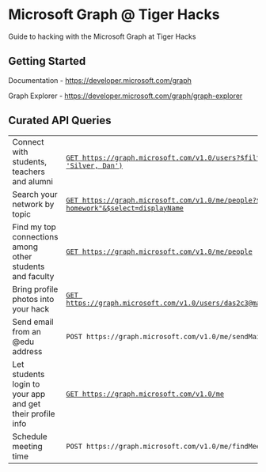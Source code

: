 # Microsoft Graph @ Tiger Hacks
Guide to hacking with the Microsoft Graph at Tiger Hacks

## Getting Started 
Documentation - https://developer.microsoft.com/graph

Graph Explorer - https://developer.microsoft.com/graph/graph-explorer

## Curated API Queries

|                                                         |                                                                                           |
|---------------------------------------------------------|-------------------------------------------------------------------------------------------|
|Connect with students, teachers and alumni               |[`GET https://graph.microsoft.com/v1.0/users?$filter=startsWith(displayName, 'Silver, Dan')`][user-search]|
|Search your network by topic                             |[`GET https://graph.microsoft.com/v1.0/me/people?$search="topic: homework"&$select=displayName`][topic-search]|
|Find my top connections among other students and faculty |[`GET https://graph.microsoft.com/v1.0/me/people`][me-people]                                           |
|Bring profile photos into your hack                      |[`GET https://graph.microsoft.com/v1.0/users/das2c3@mail.missouri.edu/photo/$value`][profile-photo]         |
|Send email from an @edu address                          |`POST https://graph.microsoft.com/v1.0/me/sendMail`                                        |
|Let students login to your app and get their profile info|[`GET https://graph.microsoft.com/v1.0/me`][me]                                                  |
|Schedule meeting time|`POST https://graph.microsoft.com/v1.0/me/findMeetingTimes`|



[topic-search]: https://developer.microsoft.com/en-us/graph/graph-explorer?request=me/people?$search=%22topic:%20homework%22&$select=displayName&method=GET&version=v1.0

[user-search]: https://developer.microsoft.com/en-us/graph/graph-explorer?request=users?$filter=startsWith(displayName,%20'Silver,%20Dan')&method=GET&version=v1.0&GraphUrl=https://graph.microsoft.com


[me-people]: https://developer.microsoft.com/en-us/graph/graph-explorer?request=me/people&method=GET&version=v1.0&GraphUrl=https://graph.microsoft.com

[profile-photo]: https://developer.microsoft.com/en-us/graph/graph-explorer?request=users/das2c3@mail.missouri.edu/photo/$value&method=GET&version=v1.0&GraphUrl=https://graph.microsoft.com

[me]: https://developer.microsoft.com/en-us/graph/graph-explorer?request=me&method=GET&version=v1.0&GraphUrl=https://graph.microsoft.com
